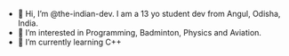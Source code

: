 - 👋 Hi, I’m @the-indian-dev. I am a 13 yo student dev from Angul, Odisha, India.
- 👀 I’m interested in Programming, Badminton, Physics and Aviation.
- 🌱 I’m currently learning C++
